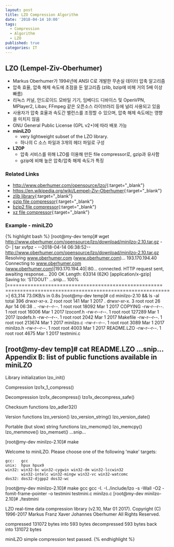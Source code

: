 ```yaml
---
layout: post
title: LZO Compression Algorithm
date: '2018-04-14 10:00'
tags:
  - Compression
  - Algorithm
  - LZO
published: true
categories: IT
---
```



## LZO (Lempel-Ziv-Oberhumer)
- Markus Oberhumer가 1994년에 ANSI C로 개발한 무손실 데이터 압축 알고리즘
- 압축 효율, 압축 해제 속도에 초점을 둔 알고리즘 (zlib, bzip에 비해 거의 5배 이상 빠름)
- 리눅스 커널, 안드로이드 모바일 기기, 임베디드 디바이스 및 OpenVPN, MPlayer2, Libav, FFmpeg 같은 오픈소스 라이브러리 등에 널리 사용되고 있음
- 사용자가 압축 효율과 속도간 밸런스를 조정할 수 있으며, 압축 해제 속도에는 영향을 미치지 않음
- GNU General Public License (GPL v2+)에 따라 배포 가능
- **miniLZO**
    - very lightweight subset of the LZO library.
    - 하나의 C 소스 파일과 3개의 헤더 파일로 구성
- **LZOP**
    - 압축 서비스를 위해 LZO를 이용해 만든 file compressor로, gzip과 유사함
    - gzip에 비해 높은 압축/압축 해제 속도가 특징


### Related Links
- <http://www.oberhumer.com/opensource/lzo/>{:target="_blank"}
- <https://en.wikipedia.org/wiki/Lempel–Ziv–Oberhumer>{:target="_blank"}
- [zlib library](http://www.zlib.net/){:target="_blank"}
- [gzip file compressor](http://www.gzip.org/){:target="_blank"}
- [bzip2 file compressor](http://www.bzip.org/){:target="_blank"}
- [xz file compressor](https://tukaani.org/xz/){:target="_blank"}


### Example - miniLZO
{% highlight bash %}
[root@my-dev temp]# wget http://www.oberhumer.com/opensource/lzo/download/minilzo-2.10.tar.gz -O- | tar xvfpz -
--2018-04-14 06:38:52--  http://www.oberhumer.com/opensource/lzo/download/minilzo-2.10.tar.gz
Resolving www.oberhumer.com (www.oberhumer.com)... 193.170.194.40
Connecting to www.oberhumer.com (www.oberhumer.com)|193.170.194.40|:80... connected.
HTTP request sent, awaiting response... 200 OK
Length: 63314 (62K) [application/x-gzip]
Saving to: ‘STDOUT’
...snip...
100%[=============================================================================================================>] 63,314      73.0KB/s   in 0.8s
[root@my-dev temp]# cd minilzo-2.10 && ls -al
total 396
drwxr-xr-x. 2 root root    141 Mar  1  2017 .
drwxr-xr-x. 3 root root     26 Apr 14 06:38 ..
-rw-r--r--. 1 root root  18092 Mar  1  2017 COPYING
-rw-r--r--. 1 root root  16006 Mar  1  2017 lzoconf.h
-rw-r--r--. 1 root root 127289 Mar  1  2017 lzodefs.h
-rw-r--r--. 1 root root   2042 Mar  1  2017 Makefile
-rw-r--r--. 1 root root 213674 Mar  1  2017 minilzo.c
-rw-r--r--. 1 root root   3089 Mar  1  2017 minilzo.h
-rw-r--r--. 1 root root   4003 Mar  1  2017 README.LZO
-rw-r--r--. 1 root root   4675 Mar  1  2017 testmini.c

[root@my-dev temp]# cat README.LZO
...snip...
Appendix B: list of public functions available in miniLZO
 ---------------------------------------------------------
 Library initialization
    lzo_init()

 Compression
    lzo1x_1_compress()

 Decompression
    lzo1x_decompress()
    lzo1x_decompress_safe()

 Checksum functions
    lzo_adler32()

 Version functions
    lzo_version()
    lzo_version_string()
    lzo_version_date()

 Portable (but slow) string functions
    lzo_memcmp()
    lzo_memcpy()
    lzo_memmove()
    lzo_memset()
...snip...

[root@my-dev minilzo-2.10]# make

Welcome to miniLZO. Please choose one of the following 'make' targets:

    gcc:   gcc
    unix:  hpux hpux9
    win32: win32-bc win32-cygwin win32-dm win32-lccwin32
           win32-intelc win32-mingw win32-vc win32-watcomc
    dos32: dos32-djgpp2 dos32-wc

[root@my-dev minilzo-2.10]# make gcc
gcc -I. -I../include/lzo -s -Wall -O2 -fomit-frame-pointer -o testmini testmini.c minilzo.c
[root@my-dev minilzo-2.10]# ./testmini

LZO real-time data compression library (v2.10, Mar 01 2017).
Copyright (C) 1996-2017 Markus Franz Xaver Johannes Oberhumer
All Rights Reserved.

compressed 131072 bytes into 593 bytes
decompressed 593 bytes back into 131072 bytes

miniLZO simple compression test passed.
{% endhighlight %}
